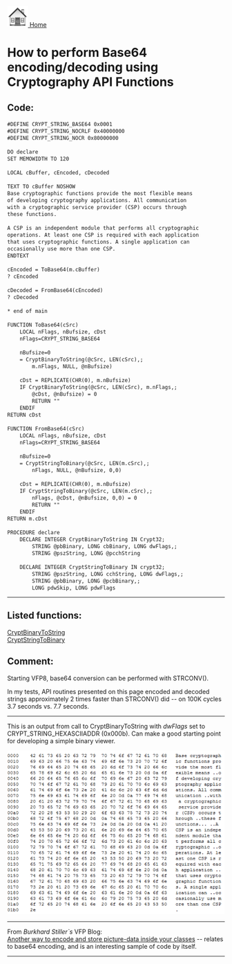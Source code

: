 [<img src="../images/home.png"> Home ](https://github.com/VFPX/Win32API)  

# How to perform Base64 encoding/decoding using Cryptography API Functions

## Code:
```foxpro  
#DEFINE CRYPT_STRING_BASE64 0x0001
#DEFINE CRYPT_STRING_NOCRLF 0x40000000
#DEFINE CRYPT_STRING_NOCR 0x80000000

DO declare
SET MEMOWIDTH TO 120

LOCAL cBuffer, cEncoded, cDecoded

TEXT TO cBuffer NOSHOW
Base cryptographic functions provide the most flexible means
of developing cryptography applications. All communication
with a cryptographic service provider (CSP) occurs through
these functions.

A CSP is an independent module that performs all cryptographic
operations. At least one CSP is required with each application
that uses cryptographic functions. A single application can
occasionally use more than one CSP.
ENDTEXT

cEncoded = ToBase64(m.cBuffer)
? cEncoded

cDecoded = FromBase64(cEncoded)
? cDecoded

* end of main

FUNCTION ToBase64(cSrc)
	LOCAL nFlags, nBufsize, cDst
	nFlags=CRYPT_STRING_BASE64

	nBufsize=0
	= CryptBinaryToString(@cSrc, LEN(cSrc),;
		m.nFlags, NULL, @nBufsize)

	cDst = REPLICATE(CHR(0), m.nBufsize)
	IF CryptBinaryToString(@cSrc, LEN(cSrc), m.nFlags,;
		@cDst, @nBufsize) = 0
		RETURN ""
	ENDIF
RETURN cDst

FUNCTION FromBase64(cSrc)
	LOCAL nFlags, nBufsize, cDst
	nFlags=CRYPT_STRING_BASE64

	nBufsize=0
	= CryptStringToBinary(@cSrc, LEN(m.cSrc),;
		nFlags, NULL, @nBufsize, 0,0)

	cDst = REPLICATE(CHR(0), m.nBufsize)
	IF CryptStringToBinary(@cSrc, LEN(m.cSrc),;
		nFlags, @cDst, @nBufsize, 0,0) = 0
		RETURN ""
	ENDIF
RETURN m.cDst

PROCEDURE declare
	DECLARE INTEGER CryptBinaryToString IN Crypt32;
		STRING @pbBinary, LONG cbBinary, LONG dwFlags,;
		STRING @pszString, LONG @pcchString

	DECLARE INTEGER CryptStringToBinary IN crypt32;
		STRING @pszString, LONG cchString, LONG dwFlags,;
		STRING @pbBinary, LONG @pcbBinary,;
		LONG pdwSkip, LONG pdwFlags  
```  
***  


## Listed functions:
[CryptBinaryToString](../libraries/crypt32/CryptBinaryToString.md)  
[CryptStringToBinary](../libraries/crypt32/CryptStringToBinary.md)  

## Comment:
Starting VFP8, base64 conversion can be performed with STRCONV().   
  
In my tests, API routines presented on this page encoded and decoded strings approximately 2 times faster than STRCONV() did -- on 100K cycles 3.7 seconds vs. 7.7 seconds.  
  
* * *  
This is an output from call to CryptBinaryToString with *dwFlags* set to CRYPT_STRING_HEXASCIIADDR (0x000b). Can make a good starting point for developing a simple binary viewer.  

![](../images/crypt_string_hex.png)

* * *  
From *Burkhard Stiller`s* VFP Blog:  
<a href="http://myvfpblog.blogspot.com/2007/10/encoded-your-images-base64-binary.html">Another way to encode and store picture-data inside your classes</a> -- relates to base64 encoding, and is an interesting sample of code by itself.  
  
***  

